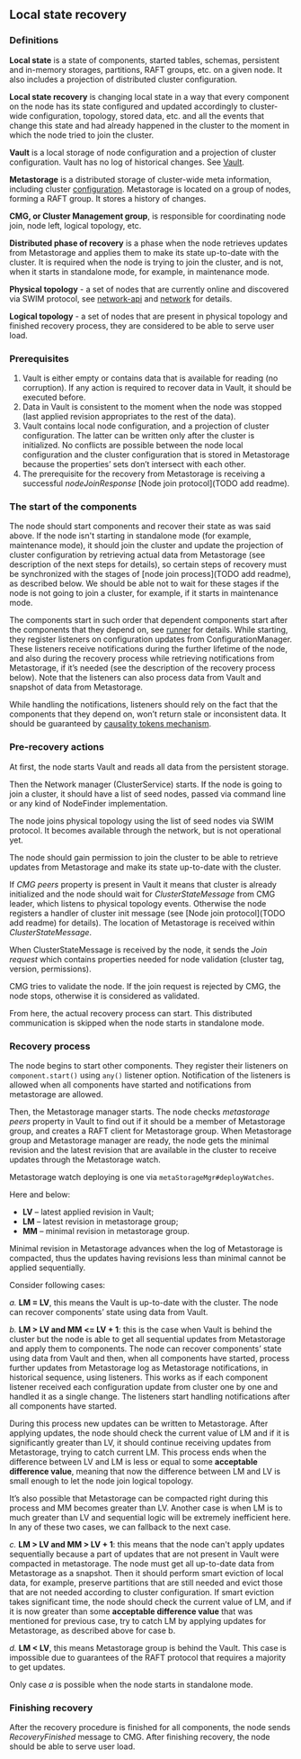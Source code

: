 ## Local state recovery

### Definitions

**Local state** is a state of components, started tables, schemas, persistent and in-memory storages, partitions, RAFT groups, etc. on a given node. It also includes a projection of distributed cluster configuration.

**Local state recovery** is changing local state in a way that every component on the node has its state configured and updated accordingly to cluster-wide configuration, topology, stored data, etc. and all the events that change this state and had already happened in the cluster to the moment in which the node tried to join the cluster.

**Vault** is a local storage of node configuration and a projection of cluster configuration. Vault has no log of historical changes. See [Vault](../../../../../../../../../vault/README.md).

**Metastorage** is a distributed storage of cluster-wide meta information, including cluster [configuration](../../../../../../../../../configuration/README.md). Metastorage is located on a group of nodes, forming a RAFT group. It stores a history of changes.

**CMG, or Cluster Management group**, is responsible for coordinating node join, node left, logical topology, etc.

**Distributed phase of recovery** is a phase when the node retrieves updates from Metastorage and applies them to make its state up-to-date with the cluster. It is required when the node is trying to join the cluster, and is not, when it starts in standalone mode, for example, in maintenance mode.

**Physical topology** - a set of nodes that are currently online and discovered via SWIM protocol, see [network-api](../../../../../../../../../network-api/README.md) and [network](../../../../../../../../../network/README.md) for details.

**Logical topology** - a set of nodes that are present in physical topology and finished recovery process, they are considered to be able to serve user load.

### Prerequisites

1. Vault is either empty or contains data that is available for reading (no corruption).
   If any action is required to recover data in Vault, it should be executed before.
2. Data in Vault is consistent to the moment when the node was stopped (last applied revision appropriates to the rest of the data).
3. Vault contains local node configuration, and a projection of cluster configuration. The latter can be written only after the cluster is initialized. No conflicts are possible between the node local configuration and the cluster configuration that is stored in Metastorage because the properties’ sets don’t intersect with each other.
4. The prerequisite for the recovery from Metastorage is receiving a successful _nodeJoinResponse_ [Node join protocol](TODO add readme).

### The start of the components

The node should start components and recover their state as was said above. If the node isn't starting in standalone mode (for example, maintenance mode), it should join the cluster and update the projection of cluster configuration by retrieving actual data from Metastorage (see description of the next steps for details), so certain steps of recovery must be synchronized with the stages of [node join process](TODO add readme), as described below. We should be able not to wait for these stages if the node is not going to join a cluster, for example, if it starts in maintenance mode.

The components start in such order that dependent components start after the components that they depend on, see [runner](../../../../../../../../../runner/README.md) for details. While starting, they register listeners on configuration updates from ConfigurationManager. These listeners receive notifications during the further lifetime of the node, and also during the recovery process while retrieving notifications from Metastorage, if it’s needed (see the description of the recovery process below). Note that the listeners can also process data from Vault and snapshot of data from Metastorage.

While handling the notifications, listeners should rely on the fact that the components that they depend on, won’t return stale or inconsistent data. It should be guaranteed by [causality tokens mechanism](TODO).

### Pre-recovery actions

At first, the node starts Vault and reads all data from the persistent storage.

Then the Network manager (ClusterService) starts. If the node is going to join a cluster, it should have a list of seed nodes, passed via command line or any kind of NodeFinder implementation.

The node joins physical topology using the list of seed nodes via SWIM protocol. It becomes available through the network, but is not operational yet.

The node should gain permission to join the cluster to be able to retrieve updates from Metastorage and make its state up-to-date with the cluster.

If _CMG peers_ property is present in Vault it means that cluster is already initialized and the node should wait for _ClusterStateMessage_ from CMG leader, which listens to physical topology events. Otherwise the node registers a handler of cluster init message (see [Node join protocol](TODO add readme) for details). The location of Metastorage is received within _ClusterStateMessage_.

When ClusterStateMessage is received by the node, it sends the _Join request_ which contains properties needed for node validation (cluster tag, version, permissions).

CMG tries to validate the node. If the join request is rejected by CMG, the node stops, otherwise it is considered as validated.

From here, the actual recovery process can start. This distributed communication is skipped when the node starts in standalone mode.

### Recovery process

The node begins to start other components. They register their listeners on `component.start()` using `any()` listener option. Notification of the listeners is allowed when all components have started and notifications from metastorage are allowed.

Then, the Metastorage manager starts. The node checks _metastorage peers_ property in Vault to find out if it should be a member of Metastorage group, and creates a RAFT client for Metastorage group. When Metastorage group and Metastorage manager are ready, the node gets the minimal revision and the latest revision that are available in the cluster to receive updates through the Metastorage watch.

Metastorage watch deploying is one via `metaStorageMgr#deployWatches`.

Here and below:
- **LV** – latest applied revision in Vault;
- **LM** – latest revision in metastorage group;
- **MM** – minimal revision in metastorage group.

Minimal revision in Metastorage advances when the log of Metastorage is compacted, thus the updates having revisions less than minimal cannot be applied sequentially.

Consider following cases:

_a._ **LM = LV**, this means the Vault is up-to-date with the cluster. The node can recover components’ state using data from Vault.

_b._ **LM > LV and MM <= LV + 1**: this is the case when Vault is behind the cluster but the node is able to get all sequential updates from Metastorage and apply them to components. The node can recover components’ state using data from Vault and then, when all components have started, process further updates from Metastorage log as Metastorage notifications, in historical sequence, using listeners. This works as if each component listener received each configuration update from cluster one by one and handled it as a single change. The listeners start handling notifications after all components have started.
  
During this process new updates can be written to Metastorage. After applying updates, the node should check the current value of LM and if it is significantly greater than LV, it should continue receiving updates from Metastorage, trying to catch current LM. This process ends when the difference between LV and LM is less or equal to some **acceptable difference value**, meaning that now the difference between LM and LV is small enough to let the node join logical topology.
  
It’s also possible that Metastorage can be compacted right during this process and MM becomes greater than LV. Another case is when LM is to much greater than LV and sequential logic will be extremely inefficient here. In any of these two cases, we can fallback to the next case.

_c._ **LM > LV and MM > LV + 1**: this means that the node can't apply updates sequentially because a part of updates that are not present in Vault were compacted in metastorage. The node must get all up-to-date data from Metastorage as a snapshot. Then it should perform smart eviction of local data, for example, preserve partitions that are still needed and evict those that are not needed according to cluster configuration.
  If smart eviction takes significant time, the node should check the current value of LM, and if it is now greater than some **acceptable difference value** that was mentioned for previous case, try to catch LM by applying updates for Metastorage, as described above for case b.

_d._ **LM < LV**, this means Metastorage group is behind the Vault. This case is impossible due to guarantees of the RAFT protocol that requires a majority to get updates.

Only case _a_ is possible when the node starts in standalone mode.
 
### Finishing recovery

After the recovery procedure is finished for all components, the node sends _RecoveryFinished_ message to CMG. After finishing recovery, the node should be able to serve user load.
